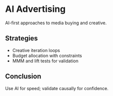 # AI Advertising

AI-first approaches to media buying and creative.

## Strategies
- Creative iteration loops
- Budget allocation with constraints
- MMM and lift tests for validation

## Conclusion
Use AI for speed; validate causally for confidence.
